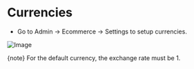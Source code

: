 # Currencies

- Go to Admin -> Ecommerce -> Settings to setup currencies.

![Image](https://live.staticflickr.com/65535/51301442921_99336586c3_b.jpg)

{note} For the default currency, the exchange rate must be 1.
